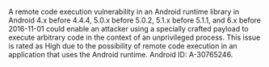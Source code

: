 A remote code execution vulnerability in an Android runtime library in Android 4.x before 4.4.4, 5.0.x before 5.0.2, 5.1.x before 5.1.1, and 6.x before 2016-11-01 could enable an attacker using a specially crafted payload to execute arbitrary code in the context of an unprivileged process. This issue is rated as High due to the possibility of remote code execution in an application that uses the Android runtime. Android ID: A-30765246.
